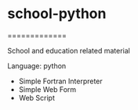 <h1>school-python</h1>
=============
<p>School and education related material</p>
<p>Language: python</p>
<ul>
<li>Simple Fortran Interpreter</li>
<li>Simple Web Form</li>
<li>Web Script</li>
</ul>
